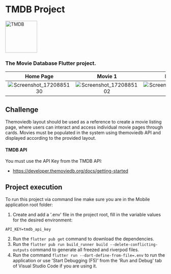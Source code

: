# TMDB Project

<p>
<a href="https://www.themoviedb.org/"><img src="https://www.themoviedb.org/assets/2/v4/logos/v2/blue_short-8e7b30f73a4020692ccca9c88bafe5dcb6f8a62a4c6bc55cd9ba82bb2cd95f6c.svg" height="100" alt="TMDB" /></a>
</p>

### The Movie Database Flutter project.

|Home Page|Movie 1|Movie 2|
|:-:|:-:|:-:|
|![Screenshot_1720885130](https://github.com/user-attachments/assets/9a74a3af-d90f-42e9-96cb-b1b96841f4f1)|![Screenshot_1720885102](https://github.com/user-attachments/assets/dd476836-62c2-483e-9927-611611a97608)|![Screenshot_1720885116](https://github.com/user-attachments/assets/2eddf49a-e8d4-4ec5-b47c-85ad74281f0d)|



## Challenge

Themoviedb layout should be used as a reference to create a movie listing page, where users can interact and access individual movie pages through cards. Movies must be populated in the system using themoviedb API and displayed according to the provided layout.

#### TMDB API

You must use the API Key from the TMDB API:

- https://developer.themoviedb.org/docs/getting-started


## Project execution
To run this project via command line make sure you are in the Mobile application root folder:
1. Create and add a '.env' file in the project root, fill in the variable values for the desired environment:
```
API_KEY=tmdb_api_key
```

2. Run the `flutter pub get` command to download the dependencies.
3. Run the `flutter pub run build_runner build --delete-conflicting-outputs` command to generate all freezed and riverpod files.
4. Run the command `flutter run --dart-define-from-file=.env` to run the application or use 'Start Debugging (F5)' from the 'Run and Debug' tab of Visual Studio Code if you are using it.
